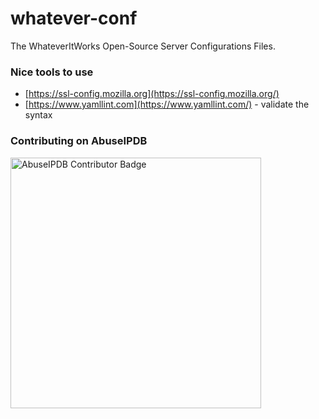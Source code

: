 # whatever-conf
The WhateverItWorks Open-Source Server Configurations Files.



### Nice tools to use

- [https://ssl-config.mozilla.org](https://ssl-config.mozilla.org/)
- [https://www.yamllint.com](https://www.yamllint.com/) - validate the syntax


### Contributing on AbuseIPDB
<a href="https://www.abuseipdb.com/user/118422" title="AbuseIPDB is an IP address blacklist for webmasters and sysadmins to report IP addresses engaging in abusive behavior on their networks">
	<img src="https://www.abuseipdb.com/contributor/118422.svg" alt="AbuseIPDB Contributor Badge" style="width: 401px;">
</a>

